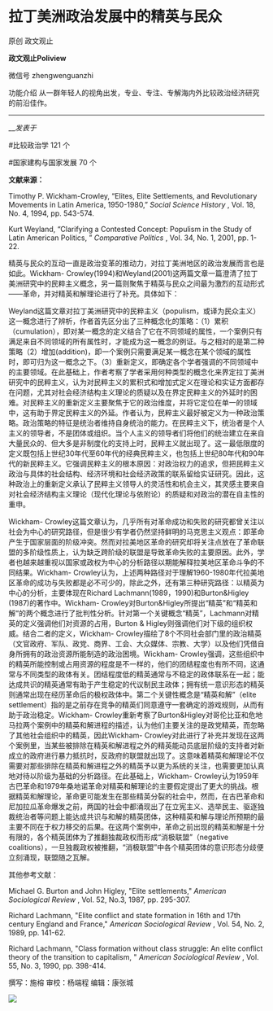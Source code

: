 

#  拉丁美洲政治发展中的精英与民众

原创 政文观止 

**政文观止Poliview** 

微信号 zhengwenguanzhi

功能介绍 从一群年轻人的视角出发，专业、专注、专解海内外比较政治经济研究的前沿佳作。

____

___发表于_


#比较政治学 121 个

#国家建构与国家发展 70 个

**文献来源：**

Timothy P. Wickham-Crowley, “Elites, Elite Settlements, and Revolutionary
Movements in Latin America, 1950-1980,” _Social Science History_ , Vol. 18,
No. 4, 1994, pp. 543-574.

  

Kurt Weyland, “Clarifying a Contested Concept: Populism in the Study of Latin
American Politics, ” _Comparative Politics_ , Vol. 34, No. 1, 2001, pp. 1-22.

  

  

精英与民众的互动一直是政治变革的推动力，对拉丁美洲地区的政治发展而言也是如此。Wickham-
Crowley(1994)和Weyland(2001)这两篇文章一篇澄清了拉丁美洲研究中的民粹主义概念，另一篇则聚焦于精英与民众之间最为激烈的互动形式——革命，并对精英和解理论进行了补充。具体如下：

  

Weyland这篇文章对拉丁美洲研究中的民粹主义（populism，或译为民众主义）这一概念进行了辨析，作者首先区分出了三种概念化的策略：（1）累积（cumulation），即对某一概念的定义结合了它在不同领域的属性，一个案例只有满足来自不同领域的所有属性时，才能成为这一概念的例证。与之相对的是第二种策略（2）增加(addition)，即一个案例只需要满足某一概念在某个领域的属性时，即可归为这一概念之下。（3）重新定义，即确定各个学者强调的不同领域中的主要领域。在此基础上，作者考察了学者采用何种类型的概念化来界定拉丁美洲研究中的民粹主义，认为对民粹主义的累积式和增加式定义在理论和实证方面都存在问题，尤其对社会经济结构主义理论的质疑以及在界定民粹主义的外延时的困难。对民粹主义的重新定义主要聚焦于它的政治维度，并将它定位在单一的领域中，这有助于界定民粹主义的外延。作者认为，民粹主义最好被定义为一种政治策略。政治策略的特征是统治者维持自身统治的能力。在民粹主义下，统治者是个人主义的领导者，不是团体或组织。当个人主义的领导者们将他们的统治建立在来自大量民众的、但大多是非制度化的支持上时，民粹主义就出现了。这一最低限度的定义既包括上世纪30年代至60年代的经典民粹主义，也包括上世纪80年代和90年代的新民粹主义。它强调民粹主义的根本原因：对政治权力的追求，但把民粹主义政治与具体的社会结构、经济环境和社会经济政策的联系留给实证研究。因此，这种政治上的重新定义承认了民粹主义领导人的灵活性和机会主义，其灵感主要来自对社会经济结构主义理论（现代化理论与依附论）的质疑和对政治的潜在自主性的重申。

  

Wickham-
Crowley这篇文章认为，几乎所有对革命成功和失败的研究都曾关注以社会为中心的研究路径，但是很少有学者仍然坚持鲜明的马克思主义观点：即革命产生于国家层面的阶级冲突。然而对拉美地区革命的研究却将关注点放在了革命联盟的多阶级性质上，认为缺乏跨阶级的联盟是导致革命失败的主要原因。此外，学者也越来越重视以国家或政权为中心的分析路径以期能解释拉美地区革命斗争的不同结果。Wickham-
Crowley认为，上述两种路径对于理解1960-1980年代拉美地区革命的成功与失败都是必不可少的，除此之外，还有第三种研究路径：以精英为中心的分析，主要体现在Richard
Lachmann(1989，1990)和B﻿urton&Higley (1987)的著作中。Wickham-
Crowley对B﻿urton&Higley所提出“精英”和“精英和解“的两个概念进行了批判性分析。针对第一个关键概念“精英”，Lachmann对精英的定义强调他们对资源的占用，B﻿urton
& Higley则强调他们对下级的组织权威。结合二者的定义，Wickham-
Crowley描绘了8个不同社会部门里的政治精英（文官政府、军队、政党、商界、工会、大众媒体、宗教、大学）以及他们凭借自身所拥有的政治资源所能制造的政治困境。Wickham-
Crowley强调，这些组织中的精英所能控制或占用资源的程度是不一样的，他们的团结程度也有所不同，这通常与不同类型的政体有关。团结程度低的精英通常与不稳定的政体联系在一起；能达成共识的精英通常有助于产生稳定的代议制民主政体；拥有统一意识形态的精英则通常出现在经历革命后的极权政体中。第二个关键性概念是“精英和解”（elite
settlement）指的是之前存在竞争的精英们同意遵守一套确定的游戏规则，从而有助于政治稳定。Wickham-
Crowley重新考察了B﻿urton&Higley对哥伦比亚和危地马拉两个案例中的精英和解进程的描述，认为他们主要关注的是政党精英，而忽略了其他社会组织中的精英，因此Wickham-
Crowley对此进行了补充并发现在这两个案例里，当某些被排除在精英和解进程之外的精英能动员底层阶级的支持者对新成立的政府进行暴力抵抗时，反政府的联盟就出现了。这意味着精英和解理论不仅需要对那些排除在精英和解进程之外的精英予以更为系统的关注，也需要更加认真地对待以阶级为基础的分析路径。在此基础上，Wickham-
Crowley认为1959年古巴革命和1979年桑地诺革命对精英和解理论的主要假定提出了更大的挑战。根据精英和解理论，革命更可能发生在那些精英分裂的社会中，然而，在古巴革命和尼加拉瓜革命爆发之前，两国的社会中都涌现出了在立宪主义、选举民主、驱逐独裁统治者等问题上能达成共识与和解的精英团体，这种精英和解与理论所预期的最主要不同在于权力移交的后果。在这两个案例中，革命之前出现的精英和解是十分有限的，各个精英团体为了推翻独裁政权而形成“消极联盟”（negative
coalitions），一旦独裁政权被推翻，“消极联盟”中各个精英团体的意识形态分歧便立刻涌现，联盟随之瓦解。

  

其他参考文献：

Michael G. Burton and John Higley, "Elite settlements," _American Sociological
Review_ , Vol. 52, No.3, 1987, pp. 295-307.  

  

Richard Lachmann, "Elite conflict and state formation in 16th and 17th century
England and France," _American Sociological Review_ , Vol. 54, No. 2, 1989,
pp. 141-62.

  

Richard Lachmann, "Class formation without class struggle: An elite conflict
theory of the transition to capitalism, " _American Sociological Review_ ,
Vol. 55, No. 3, 1990, pp. 398-414.

  

撰写：施榕 审校：杨端程 编辑：康张城

  

![](/images/164/2.jpeg)

  

